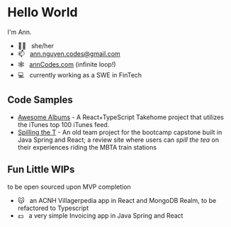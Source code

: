 # Hello World

I'm Ann. 
- 🙋‍♀️ &nbsp; she/her
- 📫 &nbsp; ann.nguyen.codes@gmail.com
- 🕸️ &nbsp; [annCodes.com](http://anncodes.com) (infinite loop!)
- 💻 &nbsp; currently working as a SWE in FinTech

## Code Samples
- [Awesome Albums](https://github.com/ann-codes/takehome-awesome-albums/blob/main/README.md) - A React+TypeScript Takehome project that utilizes the iTunes top 100 iTunes feed. 
- [Spilling the T](https://github.com/ann-codes/spilling-the-t) - An old team project for the bootcamp capstone built in Java Spring and React; a review site where users can *spill the tea* on their experiences riding the MBTA train stations

## Fun Little WIPs 
to be open sourced upon MVP completion
- 😽 &nbsp; an ACNH Villagerpedia app in React and MongoDB Realm, to be refactored to Typescript
- 💵 &nbsp; a very simple Invoicing app in Java Spring and React
 
